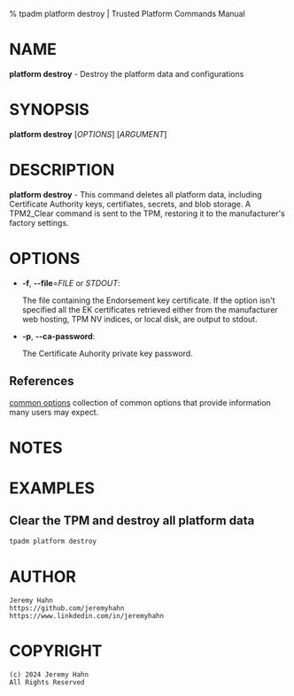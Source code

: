 % tpadm platform destroy | Trusted Platform Commands Manual

# NAME

**platform destroy** - Destroy the platform data and configurations

# SYNOPSIS

**platform destroy** [*OPTIONS*] [*ARGUMENT*]

# DESCRIPTION

**platform destroy** - This command deletes all platform data, including Certificate Authority keys, certifiates, secrets, and blob storage. A TPM2_Clear command is sent to the TPM, restoring it to the manufacturer's factory settings.


# OPTIONS

  * **-f**, **\--file**=_FILE_ or _STDOUT_:

    The file containing the Endorsement key certificate. If the option isn't specified all the EK certificates retrieved either from the manufacturer
    web hosting, TPM NV indices, or local disk, are output to stdout.

  * **-p**, **\--ca-password**:

    The Certificate Auhority private key password.

## References

[common options](common/options.md) collection of common options that provide
information many users may expect.

# NOTES


# EXAMPLES

## Clear the TPM and destroy all platform data
```bash
tpadm platform destroy
```

# AUTHOR
    Jeremy Hahn
    https://github.com/jeremyhahn
    https://www.linkdedin.com/in/jeremyhahn

# COPYRIGHT
    (c) 2024 Jeremy Hahn
    All Rights Reserved

